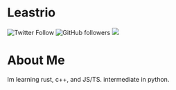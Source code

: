 # Leastrio
<img alt="Twitter Follow" src="https://img.shields.io/twitter/follow/leastrio_?style=social"> <img alt="GitHub followers" src="https://img.shields.io/github/followers/leastrio?style=social"> <img src="https://img.shields.io/website?label=leastrio.net&url=https%3A%2F%2Fleastrio.net&style=flat-square">


# About Me

Im learning rust, c++, and JS/TS. intermediate in python.
